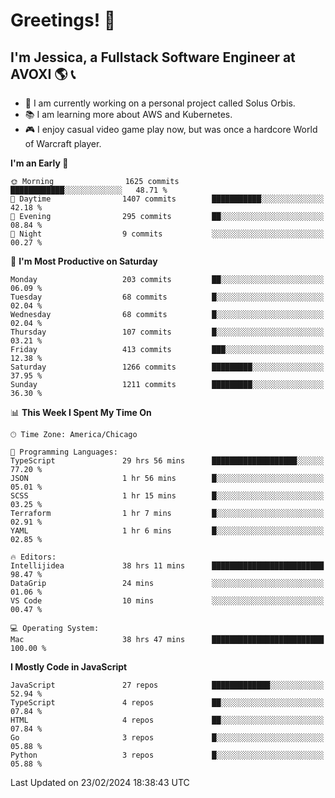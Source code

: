 # Greetings! 🧠

## I'm Jessica, a Fullstack Software Engineer at AVOXI 🌎 📞

- 🌟 I am currently working on a personal project called Solus Orbis.
- 📚 I am learning more about AWS and Kubernetes.
- 🎮 I enjoy casual video game play now, but was once a hardcore World of Warcraft player.

<!--START_SECTION:waka-->
**I'm an Early 🐤** 

```text
🌞 Morning                1625 commits        ████████████░░░░░░░░░░░░░   48.71 % 
🌆 Daytime                1407 commits        ███████████░░░░░░░░░░░░░░   42.18 % 
🌃 Evening                295 commits         ██░░░░░░░░░░░░░░░░░░░░░░░   08.84 % 
🌙 Night                  9 commits           ░░░░░░░░░░░░░░░░░░░░░░░░░   00.27 % 
```
📅 **I'm Most Productive on Saturday** 

```text
Monday                   203 commits         ██░░░░░░░░░░░░░░░░░░░░░░░   06.09 % 
Tuesday                  68 commits          █░░░░░░░░░░░░░░░░░░░░░░░░   02.04 % 
Wednesday                68 commits          █░░░░░░░░░░░░░░░░░░░░░░░░   02.04 % 
Thursday                 107 commits         █░░░░░░░░░░░░░░░░░░░░░░░░   03.21 % 
Friday                   413 commits         ███░░░░░░░░░░░░░░░░░░░░░░   12.38 % 
Saturday                 1266 commits        █████████░░░░░░░░░░░░░░░░   37.95 % 
Sunday                   1211 commits        █████████░░░░░░░░░░░░░░░░   36.30 % 
```


📊 **This Week I Spent My Time On** 

```text
🕑︎ Time Zone: America/Chicago

💬 Programming Languages: 
TypeScript               29 hrs 56 mins      ███████████████████░░░░░░   77.20 % 
JSON                     1 hr 56 mins        █░░░░░░░░░░░░░░░░░░░░░░░░   05.01 % 
SCSS                     1 hr 15 mins        █░░░░░░░░░░░░░░░░░░░░░░░░   03.25 % 
Terraform                1 hr 7 mins         █░░░░░░░░░░░░░░░░░░░░░░░░   02.91 % 
YAML                     1 hr 6 mins         █░░░░░░░░░░░░░░░░░░░░░░░░   02.85 % 

🔥 Editors: 
Intellijidea             38 hrs 11 mins      █████████████████████████   98.47 % 
DataGrip                 24 mins             ░░░░░░░░░░░░░░░░░░░░░░░░░   01.06 % 
VS Code                  10 mins             ░░░░░░░░░░░░░░░░░░░░░░░░░   00.47 % 

💻 Operating System: 
Mac                      38 hrs 47 mins      █████████████████████████   100.00 % 
```

**I Mostly Code in JavaScript** 

```text
JavaScript               27 repos            █████████████░░░░░░░░░░░░   52.94 % 
TypeScript               4 repos             ██░░░░░░░░░░░░░░░░░░░░░░░   07.84 % 
HTML                     4 repos             ██░░░░░░░░░░░░░░░░░░░░░░░   07.84 % 
Go                       3 repos             █░░░░░░░░░░░░░░░░░░░░░░░░   05.88 % 
Python                   3 repos             █░░░░░░░░░░░░░░░░░░░░░░░░   05.88 % 
```




 Last Updated on 23/02/2024 18:38:43 UTC
<!--END_SECTION:waka-->

<!--
**jessikuh/jessikuh** is a ✨ _special_ ✨ repository because its `README.md` (this file) appears on your GitHub profile.

Here are some ideas to get you started:

- 🔭 I’m currently working on ...
- 🌱 I’m currently learning ...
- 👯 I’m looking to collaborate on ...
- 🤔 I’m looking for help with ...
- 💬 Ask me about ...
- 📫 How to reach me: ...
- 😄 Pronouns: ...
- ⚡ Fun fact: ...
-->
